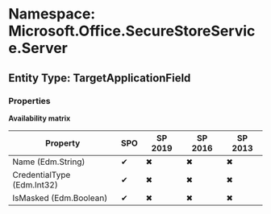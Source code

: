 # Namespace: Microsoft.Office.SecureStoreService.Server
## Entity Type: TargetApplicationField

### Properties

**Availability matrix**

Property | SPO | SP 2019 | SP 2016 | SP 2013
----------|-----|---------|---------|--------
Name (Edm.String) | ✔ | ✖ | ✖ | ✖
CredentialType (Edm.Int32) | ✔ | ✖ | ✖ | ✖
IsMasked (Edm.Boolean) | ✔ | ✖ | ✖ | ✖


